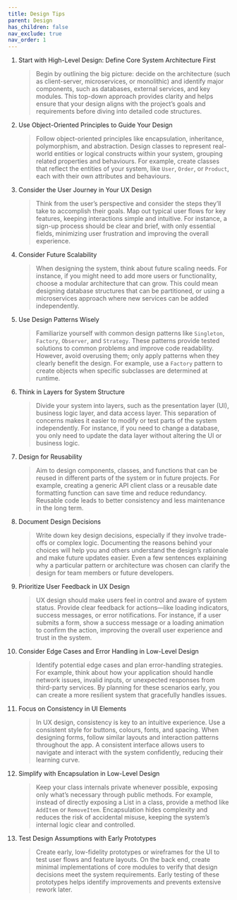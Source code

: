 ```yaml
---
title: Design Tips
parent: Design
has_children: false
nav_exclude: true
nav_order: 1
---
```


1. Start with High-Level Design: Define Core System Architecture First

    > Begin by outlining the big picture: decide on the architecture (such as client-server, 
    > microservices, or monolithic) and identify major components, such as databases, external services, 
    > and key modules. This top-down approach provides clarity and helps ensure that your design aligns 
    > with the project’s goals and requirements before diving into detailed code structures.

2. Use Object-Oriented Principles to Guide Your Design

    > Follow object-oriented principles like encapsulation, inheritance, polymorphism, and abstraction. 
    > Design classes to represent real-world entities or logical constructs within your system, grouping 
    > related properties and behaviours. For example, create classes that reflect the entities of your 
    > system, like `User`, `Order`, or `Product`, each with their own attributes and behaviours.

3. Consider the User Journey in Your UX Design

    > Think from the user’s perspective and consider the steps they’ll take to accomplish their goals. 
    > Map out typical user flows for key features, keeping interactions simple and intuitive. For instance, 
    > a sign-up process should be clear and brief, with only essential fields, minimizing user frustration 
    > and improving the overall experience.

4. Consider Future Scalability

    > When designing the system, think about future scaling needs. For instance, if you might need to 
    > add more users or functionality, choose a modular architecture that can grow. This could mean 
    > designing database structures that can be partitioned, or using a microservices approach where 
    > new services can be added independently.

5. Use Design Patterns Wisely

    > Familiarize yourself with common design patterns like `Singleton`, `Factory`, `Observer`, and 
    > `Strategy`. These patterns provide tested solutions to common problems and improve code readability. 
    > However, avoid overusing them; only apply patterns when they clearly benefit the design. For example, 
    > use a `Factory` pattern to create objects when specific subclasses are determined at runtime.

6. Think in Layers for System Structure

    > Divide your system into layers, such as the presentation layer (UI), business logic layer, and data 
    > access layer. This separation of concerns makes it easier to modify or test parts of the system 
    > independently. For instance, if you need to change a database, you only need to update the data layer
    > without altering the UI or business logic.

7. Design for Reusability

    > Aim to design components, classes, and functions that can be reused in different parts of the 
    > system or in future projects. For example, creating a generic API client class or a reusable date 
    > formatting function can save time and reduce redundancy. Reusable code leads to better consistency and 
    > less maintenance in the long term.

8. Document Design Decisions

    > Write down key design decisions, especially if they involve trade-offs or complex logic. 
    > Documenting the reasons behind your choices will help you and others understand the design’s 
    > rationale and make future updates easier. Even a few sentences explaining why a particular pattern 
    > or architecture was chosen can clarify the design for team members or future developers.

9. Prioritize User Feedback in UX Design

    > UX design should make users feel in control and aware of system status. Provide clear feedback 
    > for actions—like loading indicators, success messages, or error notifications. For instance, if a 
    > user submits a form, show a success message or a loading animation to confirm the action, improving 
    > the overall user experience and trust in the system.

10. Consider Edge Cases and Error Handling in Low-Level Design

    > Identify potential edge cases and plan error-handling strategies. For example, think about how 
    > your application should handle network issues, invalid inputs, or unexpected responses from 
    > third-party services. By planning for these scenarios early, you can create a more resilient 
    > system that gracefully handles issues.

11. Focus on Consistency in UI Elements

    > In UX design, consistency is key to an intuitive experience. Use a consistent style for buttons, 
    > colours, fonts, and spacing. When designing forms, follow similar layouts and interaction patterns 
    > throughout the app. A consistent interface allows users to navigate and interact with the system 
    > confidently, reducing their learning curve.

12. Simplify with Encapsulation in Low-Level Design

    > Keep your class internals private whenever possible, exposing only what’s necessary through public 
    > methods. For example, instead of directly exposing a List in a class, provide a method like 
    > `AddItem` or `RemoveItem`. Encapsulation hides complexity and reduces the risk of accidental misuse, 
    > keeping the system’s internal logic clear and controlled.

13. Test Design Assumptions with Early Prototypes

    > Create early, low-fidelity prototypes or wireframes for the UI to test user flows and feature 
    > layouts. On the back end, create minimal implementations of core modules to verify that design 
    > decisions meet the system requirements. Early testing of these prototypes helps identify improvements 
    > and prevents extensive rework later.
